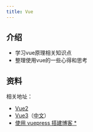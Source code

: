 ```yaml
---
title: Vue
---
```


## 介绍

- 学习vue原理相关知识点
- 整理使用vue的一些心得和思考

## 资料

相关地址：

- [Vue2](https://cn.vuejs.org/)
- [Vue3](https://v3.vuejs.org/)（[中文](https://v3.cn.vuejs.org/)）
- [使用 vuepress 搭建博客 *](https://www.bilibili.com/video/BV1vb411m7NY?p=16)
